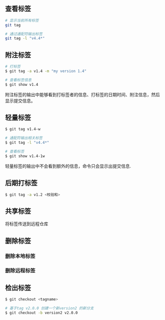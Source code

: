 
## 查看标签

```bash
# 显示当前所有标签
git tag

# 通过通配符输出标签
git tag -l "v4.4*"
```


## 附注标签

```bash
# 打标签
$ git tag -a v1.4 -m "my version 1.4"

# 查看标签信息
$ git show v1.4
```

附注标签的输出中能够看到打标签者的信息、打标签的日期时间、附注信息，然后显示提交信息。


## 轻量标签

```bash
$ git tag v1.4-w

# 通配符输出相关标签
$ git tag -l "v4.4*"

# 查看标签
$ git show v1.4-1w
```

轻量标签的输出中不会看到额外的信息，命令只会显示出提交信息.

## 后期打标签

```bash
$ git tag -a v1.2 <校验和>
```

## 共享标签

将标签传送到远程仓库

## 删除标签

### 删除本地标签
### 删除远程标签


## 检出标签

```bash
$ git checkout <tagname>
```

```bash
# 基于tag v2.0.0 创建一个新version2 的新分支
$ git checkout -b version2 v2.0.0
```


